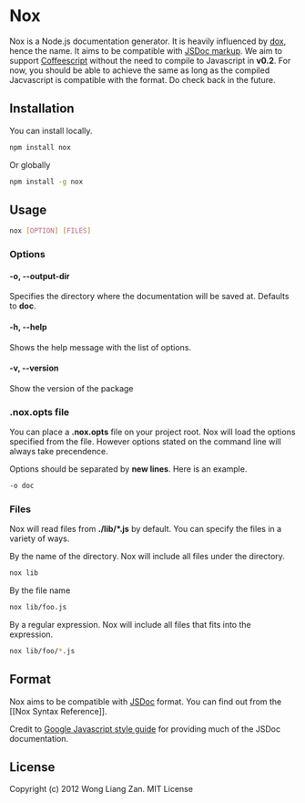 # Nox

Nox is a Node.js documentation generator. It is heavily influenced by [dox](https://github.com/visionmedia/dox), hence the name. It aims to be compatible with [JSDoc markup](http://code.google.com/p/jsdoc-toolkit/wiki/TagReference). We aim to support [Coffeescript](http://coffeescript.org) without the need to compile to Javascript in __v0.2__. For now, you should be able to achieve the same as long as the compiled Jacvascript is compatible with the format. Do check back in the future.

## Installation

You can install locally.

``` sh
npm install nox
```

Or globally

``` sh
npm install -g nox
```

## Usage

``` sh
nox [OPTION] [FILES]
```

### Options

#### -o, --output-dir

Specifies the directory where the documentation will be saved at. Defaults to __doc__.

#### -h, --help

Shows the help message with the list of options.

#### -v, --version

Show the version of the package

### .nox.opts file

You can place a __.nox.opts__ file on your project root. Nox will load the options specified from the file. However options stated on the command line will always take precendence.

Options should be separated by __new lines__. Here is an example.

``` sh
-o doc
```

### Files

Nox will read files from __./lib/*.js__ by default. You can specify the files in a variety of ways.

By the name of the directory. Nox will include all files under the directory.

``` sh
nox lib
```

By the file name

``` sh
nox lib/foo.js
```

By a regular expression. Nox will include all files that fits into the expression.

``` sh
nox lib/foo/*.js
```

## Format

Nox aims to be compatible with [JSDoc](http://code.google.com/p/jsdoc-toolkit/wiki/TagReference) format. You can find out from the [[Nox Syntax Reference]].

Credit to [Google Javascript style guide](http://google-styleguide.googlecode.com/svn/trunk/javascriptguide.xml) for providing much of the JSDoc documentation.

## License

Copyright (c) 2012 Wong Liang Zan. MIT License
